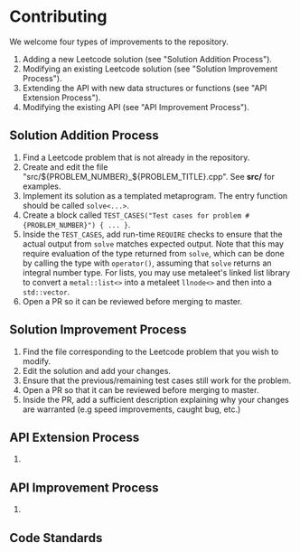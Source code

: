 # Contributing

We welcome four types of improvements to the repository.

1. Adding a new Leetcode solution (see "Solution Addition Process").
2. Modifying an existing Leetcode solution (see "Solution Improvement Process").
3. Extending the API with new data structures or functions (see "API Extension Process").
4. Modifying the existing API (see "API Improvement Process"). 

## Solution Addition Process

1. Find a Leetcode problem that is not already in the repository.
2. Create and edit the file "src/${PROBLEM_NUMBER}_${PROBLEM_TITLE}.cpp". See **src/** for examples.
3. Implement its solution as a templated metaprogram. The entry function should be called `solve<...>`.
4. Create a block called `TEST_CASES("Test cases for problem #{PROBLEM_NUMBER}") { ... }`.
5. Inside the `TEST_CASES`, add run-time `REQUIRE` checks to ensure that the actual output
from `solve` matches expected output. Note that this may require evaluation of the type
returned from `solve`, which can be done by calling the type with `operator()`, assuming
that `solve` returns an integral number type. For lists, you may use metaleet's linked list
library to convert a `metal::list<>` into a metaleet `llnode<>` and then into a `std::vector`.
6. Open a PR so it can be reviewed before merging to master.

## Solution Improvement Process

1. Find the file corresponding to the Leetcode problem that you wish to modify.
2. Edit the solution and add your changes.
3. Ensure that the previous/remaining test cases still work for the problem. 
4. Open a PR so that it can be reviewed before merging to master. 
5. Inside the PR, add a sufficient description explaining why your changes are warranted 
(e.g speed improvements, caught bug, etc.)

## API Extension Process

1. 

## API Improvement Process

1. 

## Code Standards 
